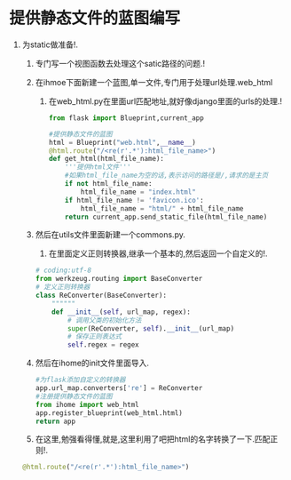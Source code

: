 # 提供静态文件的蓝图编写
1. 为static做准备!.
    1. 专门写一个视图函数去处理这个satic路径的问题.!
    2. 在ihmoe下面新建一个蓝图,单一文件,专门用于处理url处理.web_html
        1. 在web_html.py在里面url匹配地址,就好像django里面的urls的处理.!
            ```python
            from flask import Blueprint,current_app

            #提供静态文件的蓝图
            html = Blueprint("web.html",__name__)
            @html.route("/<re(r'.*'):html_file_name>")
            def get_html(html_file_name):
                '''提供html文件'''
                #如果html_file_name为空的话,表示访问的路径是/,请求的是主页
                if not html_file_name:
                    html_file_name = "index.html" 
                if html_file_name != 'favicon.ico':
                    html_file_name = "html/" + html_file_name
                return current_app.send_static_file(html_file_name)
            ```

    3. 然后在utils文件里面新建一个commons.py.
        1. 在里面定义正则转换器,继承一个基本的,然后返回一个自定义的!.
        ```python
        # coding:utf-8
        from werkzeug.routing import BaseConverter
        # 定义正则转换器
        class ReConverter(BaseConverter):
            """"""
            def __init__(self, url_map, regex):
                # 调用父类的初始化方法
                super(ReConverter, self).__init__(url_map)
                # 保存正则表达式
                self.regex = regex
        ```
    4. 然后在ihome的init文件里面导入.
        ```python
        #为flask添加自定义的转换器
        app.url_map.converters['re'] = ReConverter
        #注册提供静态文件的蓝图
        from ihome import web_html
        app.register_blueprint(web_html.html)
        return app
        ```
    5. 在这里,勉强看得懂,就是,这里利用了吧把html的名字转换了一下.匹配正则!.
    ```python
    @html.route("/<re(r'.*'):html_file_name>")
    ```